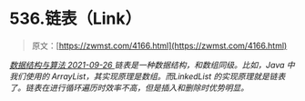 <!--yml
category: 未分类
date: 0001-01-01 00:00:00
--->

# 536.链表（Link）

> 原文：[https://zwmst.com/4166.html](https://zwmst.com/4166.html)

   [ *数据结构与算法* ](https://zwmst.com/%e6%95%b0%e6%8d%ae%e7%bb%93%e6%9e%84%e4%b8%8e%e7%ae%97%e6%b3%95)*[ <time datetime="2021-09-27T01:01:15+08:00"> 2021-09-26 </time> ](https://zwmst.com/4166.html)  链表是一种数据结构，和数组同级。比如，Java 中我们使用的 ArrayList，其实现原理是数组。而LinkedList 的实现原理就是链表了。链表在进行循环遍历时效率不高，但是插入和删除时优势明显。*